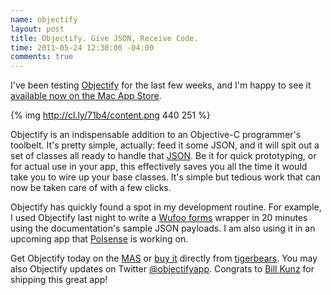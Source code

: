 ```yaml
--- 
name: objectify
layout: post
title: Objectify. Give JSON, Receive Code.
time: 2011-05-24 12:30:00 -04:00
comments: true
---
```


I've been testing [Objectify](http://tigerbears.com/objectify/) for the last few weeks, and I'm happy to see it [available now on the Mac App Store](http://itunes.apple.com/us/app/objectify/id435651677). 

{% img http://cl.ly/71b4/content.png 440 251 %}

Objectify is an indispensable addition to an Objective-C programmer's toolbelt. It's pretty simple, actually: feed it some JSON, and it will spit out a set of classes all ready to handle that [JSON](http://json.org). Be it for quick prototyping, or for actual use in your app, this effectively saves you all the time it would take you to wire up your base classes. It's simple but tedious work that can now be taken care of with a few clicks.

Objectify has quickly found a spot in my development routine. For example, I used Objectify last night to write a [Wufoo forms](http://www.wufoo.com) wrapper in 20 minutes using the documentation's sample JSON payloads. I am also using it in an upcoming app that [Polsense](http://www.polsense.com "Polsense - iOS Development") is working on.

Get Objectify today on the [MAS](http://itunes.apple.com/us/app/objectify/id435651677) or [buy it](http://tigerbears.com/objectify/ "Objectify iOS JSON wrangler") directly from  [tigerbears](http://tigerbears.com). You may also Objectify updates on Twitter [@objectifyapp](https://twitter.com/objectifyapp). Congrats to [Bill Kunz](https://twitter.com/billkunz) for shipping this great app!